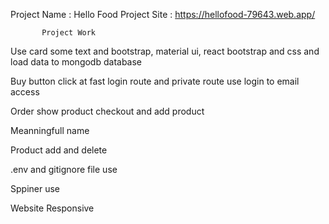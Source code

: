 Project Name : Hello Food Project Site : https://hellofood-79643.web.app/

           Project Work
           
Use card some text and bootstrap, material ui, react bootstrap and css and load data to mongodb database

Buy button click at fast login route and private route use login to email access

Order show product checkout and add product

Meanningfull name

Product add and delete

.env and gitignore file use

Sppiner use

Website Responsive
